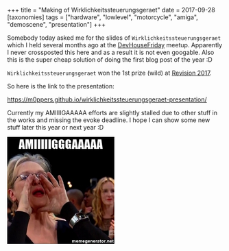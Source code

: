 +++
title = "Making of Wirklichkeitssteuerungsgeraet"
date = 2017-09-28
[taxonomies]
tags = ["hardware",
  "lowlevel",
  "motorcycle",
  "amiga",
  "demoscene",
  "presentation"]
+++

Somebody today asked me for the slides of `Wirklichkeitssteuerungsgeraet` which I held several months ago at the [DevHouseFriday](https://www.meetup.com/de-DE/DevHouseFriday-Chillout/) meetup.<!-- more -->
Apparently I never crossposted this here and as a result it is not even googable. Also this is the super cheap solution of doing the first blog post of the year :D

`Wirklichkeitssteuerungsgeraet` won the 1st prize (wild) at [Revision 2017](http://www.pouet.net/prod.php?which=69676).

So here is the link to the presentation:

https://m0ppers.github.io/wirklichkeitssteuerungsgeraet-presentation/

Currently my AMIIIIGAAAAA efforts are slightly stalled due to other stuff in the works and missing the evoke deadline.
I hope I can show some new stuff later this year or next year :D

![](amiga.jpg)
